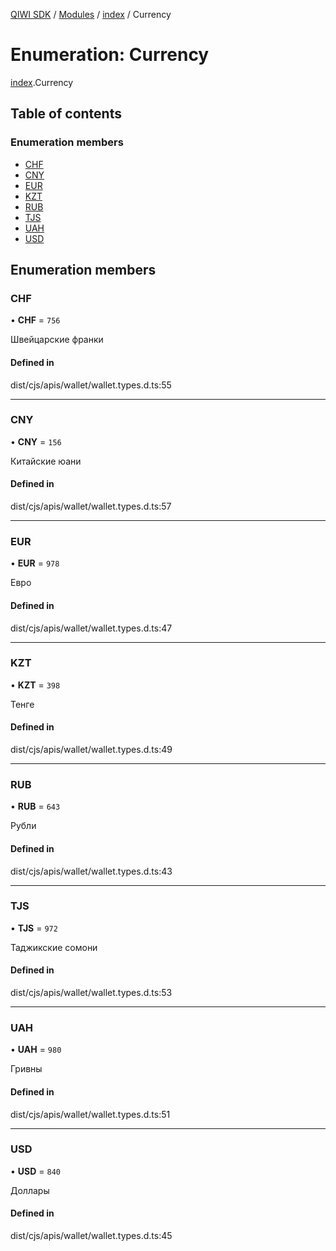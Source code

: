 [QIWI SDK](../README.md) / [Modules](../modules.md) / [index](../modules/index.md) / Currency

# Enumeration: Currency

[index](../modules/index.md).Currency

## Table of contents

### Enumeration members

- [CHF](index.Currency.md#chf)
- [CNY](index.Currency.md#cny)
- [EUR](index.Currency.md#eur)
- [KZT](index.Currency.md#kzt)
- [RUB](index.Currency.md#rub)
- [TJS](index.Currency.md#tjs)
- [UAH](index.Currency.md#uah)
- [USD](index.Currency.md#usd)

## Enumeration members

### CHF

• **CHF** = `756`

Швейцарские франки

#### Defined in

dist/cjs/apis/wallet/wallet.types.d.ts:55

___

### CNY

• **CNY** = `156`

Китайские юани

#### Defined in

dist/cjs/apis/wallet/wallet.types.d.ts:57

___

### EUR

• **EUR** = `978`

Евро

#### Defined in

dist/cjs/apis/wallet/wallet.types.d.ts:47

___

### KZT

• **KZT** = `398`

Тенге

#### Defined in

dist/cjs/apis/wallet/wallet.types.d.ts:49

___

### RUB

• **RUB** = `643`

Рубли

#### Defined in

dist/cjs/apis/wallet/wallet.types.d.ts:43

___

### TJS

• **TJS** = `972`

Таджикские сомони

#### Defined in

dist/cjs/apis/wallet/wallet.types.d.ts:53

___

### UAH

• **UAH** = `980`

Гривны

#### Defined in

dist/cjs/apis/wallet/wallet.types.d.ts:51

___

### USD

• **USD** = `840`

Доллары

#### Defined in

dist/cjs/apis/wallet/wallet.types.d.ts:45

